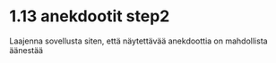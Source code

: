 # 1.13 anekdootit step2

Laajenna sovellusta siten, että näytettävää anekdoottia on mahdollista äänestää